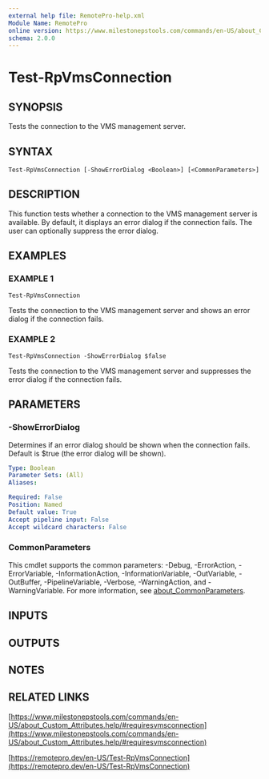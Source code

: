 ```yaml
---
external help file: RemotePro-help.xml
Module Name: RemotePro
online version: https://www.milestonepstools.com/commands/en-US/about_Custom_Attributes.help/#requiresvmsconnection
schema: 2.0.0
---
```


# Test-RpVmsConnection

## SYNOPSIS
Tests the connection to the VMS management server.

## SYNTAX

```
Test-RpVmsConnection [-ShowErrorDialog <Boolean>] [<CommonParameters>]
```

## DESCRIPTION
This function tests whether a connection to the VMS management server is
available.
By default, it displays an error dialog if the connection fails.
The user can optionally suppress the error dialog.

## EXAMPLES

### EXAMPLE 1
```
Test-RpVmsConnection
```

Tests the connection to the VMS management server and shows an error dialog
if the connection fails.

### EXAMPLE 2
```
Test-RpVmsConnection -ShowErrorDialog $false
```

Tests the connection to the VMS management server and suppresses the error
dialog if the connection fails.

## PARAMETERS

### -ShowErrorDialog
Determines if an error dialog should be shown when the connection fails.
Default is $true (the error dialog will be shown).

```yaml
Type: Boolean
Parameter Sets: (All)
Aliases:

Required: False
Position: Named
Default value: True
Accept pipeline input: False
Accept wildcard characters: False
```

### CommonParameters
This cmdlet supports the common parameters: -Debug, -ErrorAction, -ErrorVariable, -InformationAction, -InformationVariable, -OutVariable, -OutBuffer, -PipelineVariable, -Verbose, -WarningAction, and -WarningVariable. For more information, see [about_CommonParameters](http://go.microsoft.com/fwlink/?LinkID=113216).

## INPUTS

## OUTPUTS

## NOTES

## RELATED LINKS

[https://www.milestonepstools.com/commands/en-US/about_Custom_Attributes.help/#requiresvmsconnection](https://www.milestonepstools.com/commands/en-US/about_Custom_Attributes.help/#requiresvmsconnection)

[https://remotepro.dev/en-US/Test-RpVmsConnection](https://remotepro.dev/en-US/Test-RpVmsConnection)

